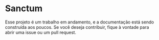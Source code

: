 # Sanctum 

Esse projeto é um trabalho em andamento, e a documentação está sendo construída aos poucos. Se você deseja contribuir, fique à vontade para abrir uma issue ou um pull request.
